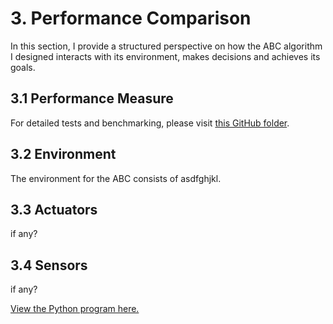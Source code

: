 # 3. Performance Comparison

In this section, I provide a structured perspective on how the ABC algorithm I designed interacts with its environment, makes decisions and achieves its goals.

## 3.1 Performance Measure

For detailed tests and benchmarking, please visit [this GitHub folder]().

## 3.2 Environment

The environment for the ABC consists of asdfghjkl.

## 3.3 Actuators
if any?

## 3.4 Sensors

if any?

[View the Python program here.]()

